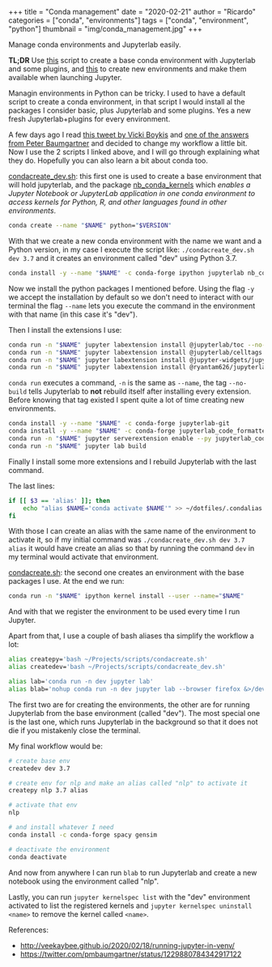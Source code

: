 +++
title = "Conda management"
date = "2020-02-21"
author = "Ricardo"
categories = ["conda", "environments"]
tags = ["conda", "environment", "python"]
thumbnail = "img/conda_management.jpg"
+++


Manage conda environments and Jupyterlab easily.
<!--more-->

**TL;DR** Use [this](https://github.com/polyrand/scripts/blob/master/condacreate_dev.sh) script to create a base conda environment with Jupyterlab and some plugins, and [this](https://github.com/polyrand/scripts/blob/master/condacreate.sh) to create new environments and make them available when launching Jupyter.

Managin environments in Python can be tricky. I used to have a default script to create a conda environment, in that script I would install al the packages I consider basic, plus Jupyterlab and some plugins. Yes a new fresh Jupyterlab+plugins for every environment.

A few days ago I read [this tweet by Vicki Boykis](https://twitter.com/vboykis/status/1229813718776786944) and [one of the answers from Peter Baumgartner](https://twitter.com/pmbaumgartner/status/1229880784342917122) and decided to change my workflow a little bit. Now I use the 2 scripts I linked above, and I will go through explaining what they do. Hopefully you can also learn a bit about conda too.

[condacreate_dev.sh](https://github.com/polyrand/scripts/blob/master/condacreate_dev.sh): this first one is used to create a base environment that will hold jupyterlab, and the package [nb_conda_kernels](https://github.com/Anaconda-Platform/nb_conda_kernels) which *enables a Jupyter Notebook or JupyterLab application in one conda environment to access kernels for Python, R, and other languages found in other environments*.

```bash
conda create --name "$NAME" python="$VERSION"
```

With that we create a new conda environment with the name we want and a Python version, in my case I execute the script like: `./condacreate_dev.sh dev 3.7` and it creates an environment called "dev" using Python 3.7.

```sh
conda install -y --name "$NAME" -c conda-forge ipython jupyterlab nb_conda_kernels black
```

Now we install the python packages I mentioned before. Using the flag `-y` we accept the installation by default so we don't need to interact with our terminal the flag `--name` lets you execute the command in the environment with that name (in this case it's "dev").

Then I install the extensions I use:

```sh
conda run -n "$NAME" jupyter labextension install @jupyterlab/toc --no-build
conda run -n "$NAME" jupyter labextension install @jupyterlab/celltags --no-build
conda run -n "$NAME" jupyter labextension install @jupyter-widgets/jupyterlab-manager --no-build
conda run -n "$NAME" jupyter labextension install @ryantam626/jupyterlab_code_formatter --no-build
```

`conda run` executes a command, `-n` is the same as `--name`, the tag `--no-build` tells Jupyterlab to **not** rebuild itself after installing every extension. Before knowing that tag existed I spent quite a lot of time creating new environments.

```sh
conda install -y --name "$NAME" -c conda-forge jupyterlab-git
conda install -y --name "$NAME" -c conda-forge jupyterlab_code_formatter
conda run -n "$NAME" jupyter serverextension enable --py jupyterlab_code_formatter
conda run -n "$NAME" jupyter lab build
```

Finally I install some more extensions and I rebuild Jupyterlab with the last command.

The last lines:

```sh
if [[ $3 == 'alias' ]]; then
    echo "alias $NAME='conda activate $NAME'" >> ~/dotfiles/.condalias
fi
```

With those I can create an alias with the same name of the environment to activate it, so if my initial command was `./condacreate_dev.sh dev 3.7 alias` it would have create an alias so that by running the command `dev` in my terminal would activate that environment.

[condacreate.sh](https://github.com/polyrand/scripts/blob/master/condacreate.sh): the second one creates an environment with the base packages I use. At the end we run:

```sh
conda run -n "$NAME" ipython kernel install --user --name="$NAME"
```

And with that we register the environment to be used every time I run Jupyter.

Apart from that, I use a couple of bash aliases tha simplify the workflow a lot:

```sh
alias createpy='bash ~/Projects/scripts/condacreate.sh'
alias createdev='bash ~/Projects/scripts/condacreate_dev.sh'

alias lab='conda run -n dev jupyter lab'
alias blab='nohup conda run -n dev jupyter lab --browser firefox &>/dev/null &'
```

The first two are for creating the environments, the other are for running Jupyterlab from the base environment (called "dev"). The most special one is the last one, which runs Jupyterlab in the background so that it does not die if you mistakenly close the terminal.

My final workflow would be:

```sh
# create base env
createdev dev 3.7

# create env for nlp and make an alias called "nlp" to activate it
createpy nlp 3.7 alias

# activate that env
nlp

# and install whatever I need
conda install -c conda-forge spacy gensim 

# deactivate the environment
conda deactivate
```

And now from anywhere I can run `blab` to run Jupyterlab and create a new notebook using the environment called "nlp".

Lastly, you can run `jupyter kernelspec list` with the "dev" environment activated to list the registered kernels and `jupyter kernelspec uninstall <name>` to remove the kernel called `<name>`.

References:

* http://veekaybee.github.io/2020/02/18/running-jupyter-in-venv/
* https://twitter.com/pmbaumgartner/status/1229880784342917122
